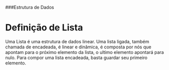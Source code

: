 ###Estrutura de Dados
# Definição de Lista

Uma Lista é uma estrutura de dados linear. Uma lista ligada, também chamada de encadeada, é linear e dinâmica,
é composta por nós que apontam para o próximo elemento da lista, o ultimo elemento apontará para nulo.
Para compor uma lista encadeada, basta guardar seu primeiro elemento.
